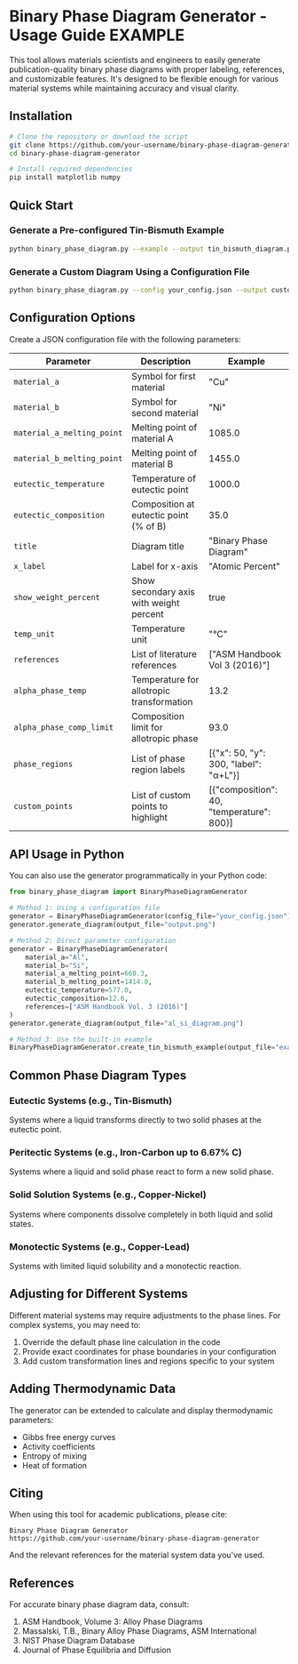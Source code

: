 # Binary Phase Diagram Generator - Usage Guide EXAMPLE

This tool allows materials scientists and engineers to easily generate publication-quality binary phase diagrams with proper labeling, references, and customizable features. It's designed to be flexible enough for various material systems while maintaining accuracy and visual clarity.

## Installation

```bash
# Clone the repository or download the script
git clone https://github.com/your-username/binary-phase-diagram-generator.git
cd binary-phase-diagram-generator

# Install required dependencies
pip install matplotlib numpy
```

## Quick Start

### Generate a Pre-configured Tin-Bismuth Example

```bash
python binary_phase_diagram.py --example --output tin_bismuth_diagram.png
```

### Generate a Custom Diagram Using a Configuration File

```bash
python binary_phase_diagram.py --config your_config.json --output custom_diagram.png
```

## Configuration Options

Create a JSON configuration file with the following parameters:

| Parameter | Description | Example |
|-----------|-------------|---------|
| `material_a` | Symbol for first material | "Cu" |
| `material_b` | Symbol for second material | "Ni" |
| `material_a_melting_point` | Melting point of material A | 1085.0 |
| `material_b_melting_point` | Melting point of material B | 1455.0 |
| `eutectic_temperature` | Temperature of eutectic point | 1000.0 |
| `eutectic_composition` | Composition at eutectic point (% of B) | 35.0 |
| `title` | Diagram title | "Binary Phase Diagram" |
| `x_label` | Label for x-axis | "Atomic Percent" |
| `show_weight_percent` | Show secondary axis with weight percent | true |
| `temp_unit` | Temperature unit | "°C" |
| `references` | List of literature references | ["ASM Handbook Vol 3 (2016)"] |
| `alpha_phase_temp` | Temperature for allotropic transformation | 13.2 |
| `alpha_phase_comp_limit` | Composition limit for allotropic phase | 93.0 |
| `phase_regions` | List of phase region labels | [{"x": 50, "y": 300, "label": "α+L"}] |
| `custom_points` | List of custom points to highlight | [{"composition": 40, "temperature": 800}] |

## API Usage in Python

You can also use the generator programmatically in your Python code:

```python
from binary_phase_diagram import BinaryPhaseDiagramGenerator

# Method 1: Using a configuration file
generator = BinaryPhaseDiagramGenerator(config_file="your_config.json")
generator.generate_diagram(output_file="output.png")

# Method 2: Direct parameter configuration
generator = BinaryPhaseDiagramGenerator(
    material_a="Al",
    material_b="Si",
    material_a_melting_point=660.3,
    material_b_melting_point=1414.0,
    eutectic_temperature=577.0,
    eutectic_composition=12.6,
    references=["ASM Handbook Vol. 3 (2016)"]
)
generator.generate_diagram(output_file="al_si_diagram.png")

# Method 3: Use the built-in example
BinaryPhaseDiagramGenerator.create_tin_bismuth_example(output_file="example.png")
```

## Common Phase Diagram Types

### Eutectic Systems (e.g., Tin-Bismuth)
Systems where a liquid transforms directly to two solid phases at the eutectic point.

### Peritectic Systems (e.g., Iron-Carbon up to 6.67% C)
Systems where a liquid and solid phase react to form a new solid phase.

### Solid Solution Systems (e.g., Copper-Nickel)
Systems where components dissolve completely in both liquid and solid states.

### Monotectic Systems (e.g., Copper-Lead)
Systems with limited liquid solubility and a monotectic reaction.

## Adjusting for Different Systems

Different material systems may require adjustments to the phase lines. For complex systems, you may need to:

1. Override the default phase line calculation in the code
2. Provide exact coordinates for phase boundaries in your configuration
3. Add custom transformation lines and regions specific to your system

## Adding Thermodynamic Data

The generator can be extended to calculate and display thermodynamic parameters:

- Gibbs free energy curves
- Activity coefficients
- Entropy of mixing
- Heat of formation

## Citing

When using this tool for academic publications, please cite:

```
Binary Phase Diagram Generator
https://github.com/your-username/binary-phase-diagram-generator
```

And the relevant references for the material system data you've used.

## References

For accurate binary phase diagram data, consult:

1. ASM Handbook, Volume 3: Alloy Phase Diagrams
2. Massalski, T.B., Binary Alloy Phase Diagrams, ASM International
3. NIST Phase Diagram Database
4. Journal of Phase Equilibria and Diffusion
